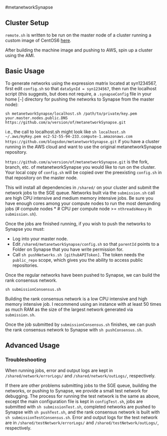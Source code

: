 #metanetworkSynapse

## Cluster Setup

`remote.sh` is written to be run on the master node of a cluster running a custom image of CentOS6 [here](https://github.com/Sage-Bionetworks/CommonCompute).

After building the machine image and pushing to AWS, spin up a cluster using the AMI.

## Basic Usage
To generate networks using the expression matrix located at syn1234567, first edit `config.sh` so that `dataSynId = syn1234567`, then run the localhost script (this suggests, but does not require, a `.synapseConfig` file in your home [`~`] directory for pushing the networks to Synapse from the master node):

```
sh metanetworkSynapse/localhost.sh /path/to/private/key.pem your.master.nodes.public.DNS https://github.com/a/version/of/metanetworkSynapse.git
```

i.e., the call to localhost.sh might look like `sh localhost.sh ~/.aws/myKey.pem ec2-52-55-94-233.compute-1.amazonaws.com https://github.com/blogsdon/metanetworkSynapse.git` if you have a cluster running in the AWS cloud and want to use the original metanetworkSynapse repository.

`https://github.com/a/version/of/metanetworkSynapse.git` is the fork, branch, etc. of metanetworkSynapse you would like to run on the cluster. Your local copy of `config.sh` will be copied over the preexisting `config.sh` in that repository on the master node.

This will install all dependencies in `/shared/` on your cluster and submit the network jobs to the SGE queue. Networks built via the `submission.sh` call are high CPU intensive and medium memory intensive jobs. Be sure you have enough cores among your compute nodes to run the most demanding jobs (# compute nodes * # CPU per compute node >= `nthreadsHeavy` in `submission.sh`).

Once the jobs are finished running, if you wish to push the networks to Synapse you must: 

* Log into your master node. 
* Edit `/shared/metanetworkSynapse/config.sh` so that `parentId` points to a Folder on Synapse that you have write permission for.
* Call `sh pushNetworks.sh [githubAPIToken]`. The token needs the `public_repo` scope, which gives you the ability to access public repositories.

Once the regular networks have been pushed to Synapse, we can build the rank consensus network.

```
sh submissionConsensus.sh
```

Building the rank consensus network is a low CPU intensive and high memory intensive job. I recommend using an instance with at least 50 times as much RAM as the size of the largest network generated via `submission.sh`. 

Once the job submitted by `submissionConsensus.sh` finishes, we can push the rank consensus network to Synapse with `sh pushConsensus.sh`.

## Advanced Usage

### Troubleshooting

When running jobs, error and output logs are kept in `/shared/network/errorLogs/` and `/shared/network/outLogs/`, respectively.

If there are other problems submitting jobs to the SGE queue, building the networks, or pushing to Synapse, we provide a small test network for debugging. The process for running the test network is the same as above, except the main configuration file is kept in `configTest.sh`, jobs are submitted with `sh submissionTest.sh`, completed networks are pushed to Synapse with `sh pushTest.sh`, and the rank consensus network is built with `sh submissionTestConsensus.sh`. Error and output logs for the test network are in `/shared/testNetwork/errorLogs/` and `/shared/testNetwork/outLogs/`, respectively.
